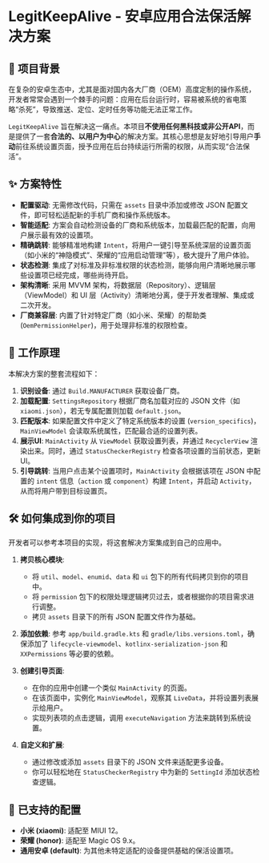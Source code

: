# LegitKeepAlive - 安卓应用合法保活解决方案

## 🧐 项目背景

在复杂的安卓生态中，尤其是面对国内各大厂商（OEM）高度定制的操作系统，开发者常常会遇到一个棘手的问题：应用在后台运行时，容易被系统的省电策略“杀死”，导致推送、定位、定时任务等功能无法正常工作。

`LegitKeepAlive` 旨在解决这一痛点。本项目**不使用任何黑科技或非公开API**，而是提供了一套**合法的、以用户为中心**的解决方案。其核心思想是友好地引导用户**手动**前往系统设置页面，授予应用在后台持续运行所需的权限，从而实现“合法保活”。

## ✨ 方案特性

* **配置驱动**: 无需修改代码，只需在 `assets` 目录中添加或修改 JSON 配置文件，即可轻松适配新的手机厂商和操作系统版本。
* **智能适配**: 方案会自动检测设备的厂商和系统版本，加载最匹配的配置，向用户展示最有效的设置项。
* **精确跳转**: 能够精准地构建 `Intent`，将用户一键引导至系统深层的设置页面（如小米的“神隐模式”、荣耀的“应用启动管理”等），极大提升了用户体验。
* **状态检测**: 集成了对标准及非标准权限的状态检测，能够向用户清晰地展示哪些设置项已经完成，哪些尚待开启。
* **架构清晰**: 采用 MVVM 架构，将数据层（Repository）、逻辑层（ViewModel）和 UI 层（Activity）清晰地分离，便于开发者理解、集成或二次开发。
* **厂商兼容层**: 内置了针对特定厂商（如小米、荣耀）的帮助类 (`OemPermissionHelper`)，用于处理非标准的权限检查。

## 🚀 工作原理

本解决方案的整套流程如下：

1.  **识别设备**: 通过 `Build.MANUFACTURER` 获取设备厂商。
2.  **加载配置**: `SettingsRepository` 根据厂商名加载对应的 JSON 文件（如 `xiaomi.json`），若无专属配置则加载 `default.json`。
3.  **匹配版本**: 如果配置文件中定义了特定系统版本的设置 (`version_specifics`)，`MainViewModel` 会读取系统属性，匹配最合适的设置列表。
4.  **展示UI**: `MainActivity` 从 `ViewModel` 获取设置列表，并通过 `RecyclerView` 渲染出来。同时，通过 `StatusCheckerRegistry` 检查各项设置的当前状态，更新UI。
5.  **引导跳转**: 当用户点击某个设置项时，`MainActivity` 会根据该项在 JSON 中配置的 `intent` 信息（`action` 或 `component`）构建 `Intent`，并启动 `Activity`，从而将用户带到目标设置页。

## 🛠️ 如何集成到你的项目

开发者可以参考本项目的实现，将这套解决方案集成到自己的应用中。

1.  **拷贝核心模块**:
    * 将 `util`、`model`、`enumid`、`data` 和 `ui` 包下的所有代码拷贝到你的项目中。
    * 将 `permission` 包下的权限处理逻辑拷贝过去，或者根据你的项目需求进行调整。
    * 拷贝 `assets` 目录下的所有 JSON 配置文件作为基础。

2.  **添加依赖**: 参考 `app/build.gradle.kts` 和 `gradle/libs.versions.toml`，确保添加了 `lifecycle-viewmodel`、`kotlinx-serialization-json` 和 `XXPermissions` 等必要的依赖。

3.  **创建引导页面**:
    * 在你的应用中创建一个类似 `MainActivity` 的页面。
    * 在该页面中，实例化 `MainViewModel`，观察其 `LiveData`，并将设置列表展示给用户。
    * 实现列表项的点击逻辑，调用 `executeNavigation` 方法来跳转到系统设置。

4.  **自定义和扩展**:
    * 通过修改或添加 `assets` 目录下的 JSON 文件来适配更多设备。
    * 你可以轻松地在 `StatusCheckerRegistry` 中为新的 `SettingId` 添加状态检查逻辑。

## 📱 已支持的配置

* **小米 (xiaomi)**: 适配至 MIUI 12。
* **荣耀 (honor)**: 适配至 Magic OS 9.x。
* **通用安卓 (default)**: 为其他未特定适配的设备提供基础的保活设置项。
